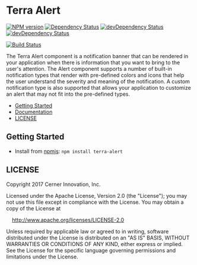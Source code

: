 # Terra Alert


[![NPM version](http://img.shields.io/npm/v/terra-alert.svg)](https://www.npmjs.org/package/terra-alert)
[![Dependency Status](https://david-dm.org/cerner/terra-core/status.svg?path=packages/terra-alert.svg)](https://david-dm.org/cerner/terra-core?path=packages%2Fterra-alert%2F) 
[![devDependency Status](https://david-dm.org/cerner/terra-core/dev-status.svg?path=packages/terra-alert.svg)](https://david-dm.org/cerner/terra-core?path=packages%2Fterra-alert%2F&type=dev) 
[![devDependency Status](https://david-dm.org/cerner/terra-core/peer-status.svg?path=packages/terra-alert.svg)](https://david-dm.org/cerner/terra-core?path=packages%2Fterra-alert%2F&type=peer) 

[![Build Status](https://travis-ci.org/cerner/terra-core.svg?branch=master)](https://travis-ci.org/cerner/terra-core)

The Terra Alert component is a notification banner that can be rendered in your application when there is information that you want to bring to the user's attention. The Alert component supports a number of built-in notification types that render with pre-defined colors and icons that help the user understand the severity and meaning of the notification. A custom notification type is also supported that allows your application to customize an alert that may not fit into the pre-defined types.

- [Getting Started](#getting-started)
- [Documentation](https://github.com/cerner/terra-core/tree/master/packages/terra-alert/docs)
- [LICENSE](#license)

## Getting Started

- Install from [npmjs](https://www.npmjs.com): `npm install terra-alert`

## LICENSE

Copyright 2017 Cerner Innovation, Inc.

Licensed under the Apache License, Version 2.0 (the "License"); you may not use this file except in compliance with the License. You may obtain a copy of the License at

&nbsp;&nbsp;&nbsp;&nbsp;http://www.apache.org/licenses/LICENSE-2.0

Unless required by applicable law or agreed to in writing, software distributed under the License is distributed on an "AS IS" BASIS, WITHOUT WARRANTIES OR CONDITIONS OF ANY KIND, either express or implied. See the License for the specific language governing permissions and limitations under the License.

